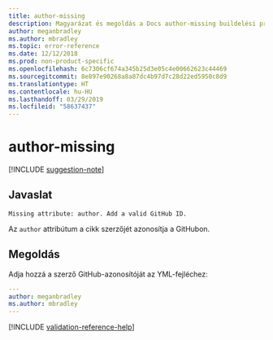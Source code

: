 ```yaml
---
title: author-missing
description: Magyarázat és megoldás a Docs author-missing buildelési problémájára
author: meganbradley
ms.author: mbradley
ms.topic: error-reference
ms.date: 12/12/2018
ms.prod: non-product-specific
ms.openlocfilehash: 6c7306cf674a345b25d3e05c4e00662623c44469
ms.sourcegitcommit: 8e897e90268a8a87dc4b97d7c28d22ed5950c8d9
ms.translationtype: HT
ms.contentlocale: hu-HU
ms.lasthandoff: 03/29/2019
ms.locfileid: "58637437"
---
```

# <a name="author-missing"></a>author-missing

[!INCLUDE [suggestion-note](includes/suggestion-note.md)]

## <a name="suggestion"></a>Javaslat

`Missing attribute: author. Add a valid GitHub ID.`

Az `author` attribútum a cikk szerzőjét azonosítja a GitHubon. 

## <a name="resolution"></a>Megoldás

Adja hozzá a szerző GitHub-azonosítóját az YML-fejléchez:

```yml
---
author: meganbradley
ms.author: mbradley
---
```

<!--make sure to add this file to your includes folder and verify the path-->
[!INCLUDE [validation-reference-help](includes/validation-reference-help.md)]
